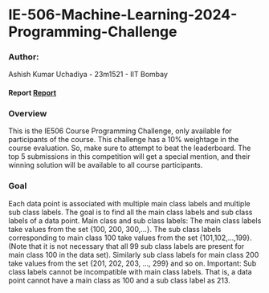 # IE-506-Machine-Learning-2024-Programming-Challenge

### Author:
Ashish Kumar Uchadiya - 23m1521 - IIT Bombay

#### Report [Report]()


### Overview

This is the IE506 Course Programming Challenge, only available for participants of the course. This challenge has a 10% weightage in the course evaluation. So, make sure to attempt to beat the leaderboard. The top 5 submissions in this competition will get a special mention, and their winning solution will be available to all course participants.

### Goal

Each data point is associated with multiple main class labels and multiple sub class labels. The goal is to find all the main class labels and sub class labels of a data point.
Main class and sub class labels: The main class labels take values from the set {100, 200, 300,…}.
The sub class labels corresponding to main class 100 take values from the set {101,102,…,199}. (Note that it is not necessary that all 99 sub class labels are present for main class 100 in the data set).
Similarly sub class labels for main class 200 take values from the set {201, 202, 203, …, 299} and so on.
Important: Sub class labels cannot be incompatible with main class labels. That is, a data point cannot have a main class as 100 and a sub class label as 213. 
